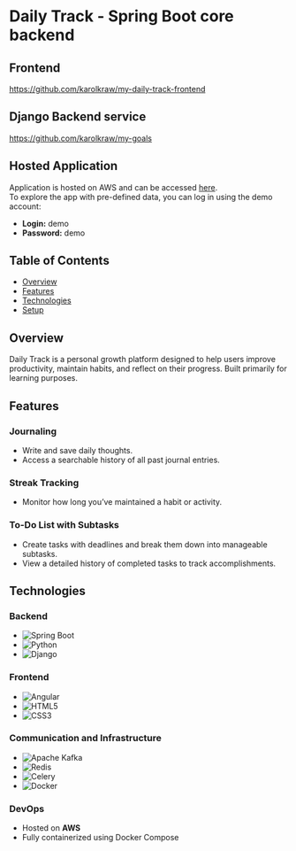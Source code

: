 # Daily Track - Spring Boot core backend

## Frontend
https://github.com/karolkraw/my-daily-track-frontend
## Django Backend service
https://github.com/karolkraw/my-goals

## Hosted Application
Application is hosted on AWS and can be accessed [here](http://ec2-34-195-193-33.compute-1.amazonaws.com:4200/auth/login).  
To explore the app with pre-defined data, you can log in using the demo account:
- **Login:** demo
- **Password:** demo

## Table of Contents
- [Overview](#overview)
- [Features](#features)
- [Technologies](#technologies)
- [Setup](#setup)

## Overview
Daily Track is a personal growth platform designed to help users improve productivity, maintain habits, and reflect on their progress. Built primarily for learning purposes.

## Features

### Journaling
- Write and save daily thoughts.
- Access a searchable history of all past journal entries.

### Streak Tracking
- Monitor how long you’ve maintained a habit or activity.

### To-Do List with Subtasks
- Create tasks with deadlines and break them down into manageable subtasks.
- View a detailed history of completed tasks to track accomplishments.

## Technologies

### Backend
- ![Spring Boot](https://img.shields.io/badge/Spring_Boot-F2F4F9?style=for-the-badge&logo=spring-boot)
- ![Python](https://img.shields.io/badge/Python%203.9-blue?style=for-the-badge&logo=python&logoColor=white)
- ![Django](https://img.shields.io/badge/Django-092E20?style=for-the-badge&logo=django&logoColor=white)

### Frontend
- ![Angular](https://img.shields.io/badge/angular-%23DD0031.svg?style=for-the-badge&logo=angular&logoColor=white)
- ![HTML5](https://img.shields.io/badge/HTML5-E34F26?style=for-the-badge&logo=html5&logoColor=white)
- ![CSS3](https://img.shields.io/badge/CSS3-1572B6?style=for-the-badge&logo=css3&logoColor=white)

### Communication and Infrastructure
- ![Apache Kafka](https://img.shields.io/badge/Apache_Kafka-231F20?style=for-the-badge&logo=apache-kafka&logoColor=white)
- ![Redis](https://img.shields.io/badge/Redis-D9281A?style=for-the-badge&logo=redis&logoColor=white)
- ![Celery](https://img.shields.io/badge/Celery-37814A?style=for-the-badge&logo=celery&logoColor=white)
- ![Docker](https://img.shields.io/badge/Docker-2CA5E0?style=for-the-badge&logo=docker&logoColor=white)

### DevOps
- Hosted on **AWS**
- Fully containerized using Docker Compose
